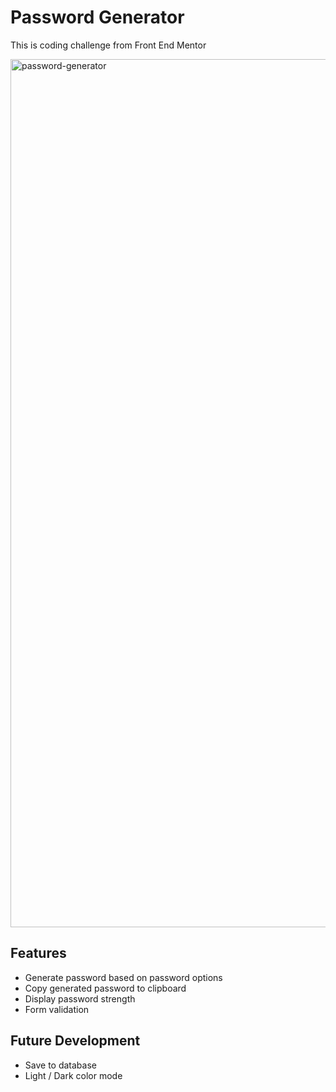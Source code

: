 # Password Generator

This is coding challenge from Front End Mentor

<img width="1389" alt="password-generator" src="https://github.com/maplesyrupweb/fem-password-generator/assets/73809301/e089b80b-5899-42df-b8b1-b421dabbd474">

## Features

- Generate password based on password options
- Copy generated password to clipboard
- Display password strength
- Form validation

## Future Development

- Save to database
- Light / Dark color mode
